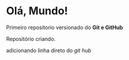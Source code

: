 # Olá, Mundo!
 Primeiro repositorio versionado do **Git e GitHub**

Repositório criando.

adicionando linha direto do *git hub*
